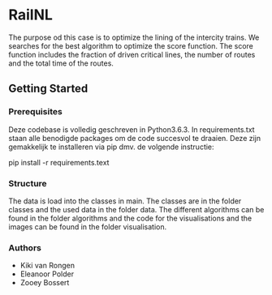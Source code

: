 # RailNL
The purpose od this case is to optimize the lining of the intercity trains.
We searches for the best algorithm to optimize the score function. The score function includes the fraction of driven critical lines, the number of routes and the total time of the routes.

## Getting Started

### Prerequisites
Deze codebase is volledig geschreven in Python3.6.3. In requirements.txt staan alle benodigde packages om de code succesvol te draaien. Deze zijn gemakkelijk te installeren via pip dmv. de volgende instructie:

pip install -r requirements.text

### Structure
The data is load into the classes in main. The classes are in the folder classes and the used data in the folder data. The different algorithms can be found in the folder algorithms and the code for the visualisations and the images can be found in the folder visualisation.

### Authors
* Kiki van Rongen
* Eleanoor Polder
* Zooey Bossert
